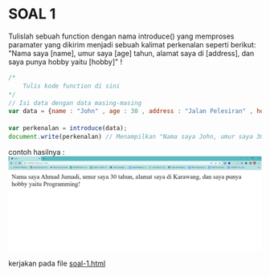 # SOAL 1

Tulislah sebuah function dengan nama introduce() yang memproses paramater yang dikirim menjadi sebuah kalimat perkenalan seperti berikut: "Nama saya [name], umur saya [age] tahun, alamat saya di [address], dan saya punya hobby yaitu [hobby]" !

```js
/* 
    Tulis kode function di sini
*/
// Isi data dengan data masing-masing
var data = {name : "John" , age : 30 , address : "Jalan Pelesiran" , hobby : "Gaming" }
 
var perkenalan = introduce(data);
document.write(perkenalan) // Menampilkan "Nama saya John, umur saya 30 tahun, alamat saya di Jalan Pelesiran, dan saya punya hobby yaitu Gaming" 

```
contoh hasilnya :
!['Hasil Soal 1'](asset/ex-soal1.png)

kerjakan pada file [soal-1.html](soal-1.html)
